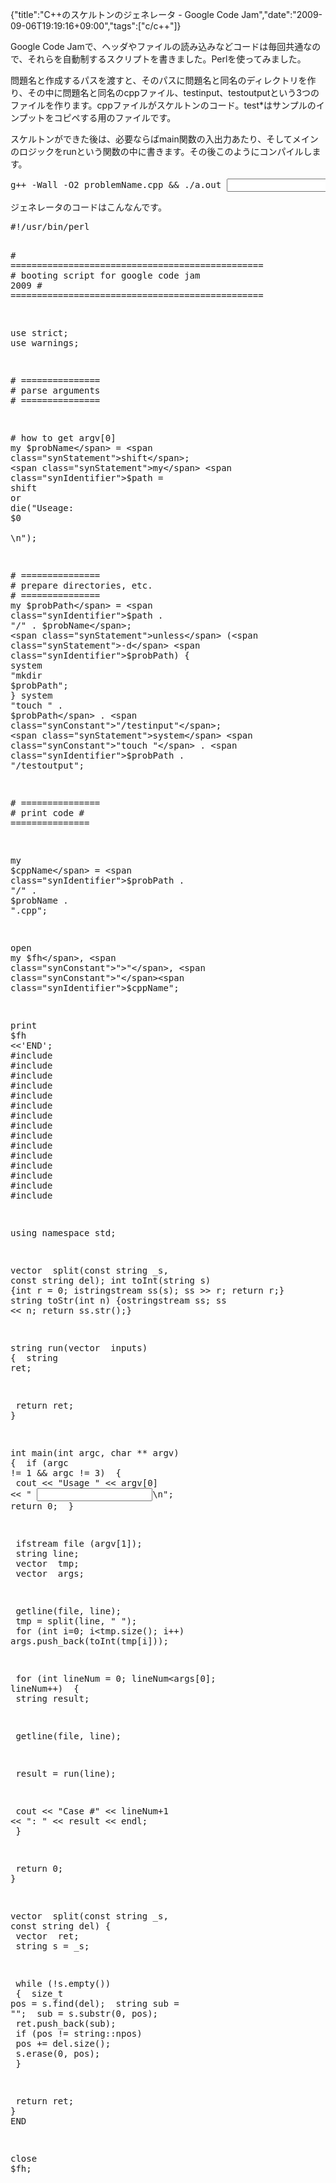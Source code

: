 {"title":"C++のスケルトンのジェネレータ - Google Code Jam","date":"2009-09-06T19:19:16+09:00","tags":["c/c++"]}

<!-- DATE: 2009-09-06T10:19:16+00:00 -->
<!-- OLDURL: http://d.hatena.ne.jp/cou929_la/20090906/ -->


<div class="section">
<p>Google Code Jamで、ヘッダやファイルの読み込みなどコードは毎回共通なので、それらを自動制するスクリプトを書きました。Perlを使ってみました。</p>
<p>問題名と作成するパスを渡すと、そのパスに問題名と同名のディレクトリを作り、その中に問題名と同名のcppファイル、testinput、testoutputという3つのファイルを作ります。cppファイルがスケルトンのコード。test*はサンプルのインプットをコピペする用のファイルです。</p>
<p>スケルトンができた後は、必要ならばmain関数の入出力あたり、そしてメインのロジックをrunという関数の中に書きます。その後このようにコンパイルします。</p>
<pre>
g++ -Wall -O2 problemName.cpp && ./a.out <input file name>
</pre>

<p>ジェネレータのコードはこんなんです。</p>
<pre class="syntax-highlight">
<span class="synPreProc">#!/usr/bin/perl</span>

<span class="synComment"># ================================================</span>
<span class="synComment"># booting script for google code jam 2009</span>
<span class="synComment"># ================================================</span>

<span class="synStatement">use strict</span>;
<span class="synStatement">use warnings</span>;

<span class="synComment"># ===============</span>
<span class="synComment"># parse arguments</span>
<span class="synComment"># ===============</span>

<span class="synComment"># how to get argv[0]</span>
<span class="synStatement">my</span> <span class="synIdentifier">$probName</span> = <span class="synStatement">shift</span>;
<span class="synStatement">my</span> <span class="synIdentifier">$path</span> = <span class="synStatement">shift</span> <span class="synStatement">or</span> <span class="synStatement">die</span>(<span class="synConstant">"Useage: </span><span class="synIdentifier">$0</span><span class="synConstant"> <problem name> <path></span><span class="synSpecial">\n</span><span class="synConstant">"</span>);

<span class="synComment"># ===============</span>
<span class="synComment"># prepare directories, etc.</span>
<span class="synComment"># ===============</span>
<span class="synStatement">my</span> <span class="synIdentifier">$probPath</span> = <span class="synIdentifier">$path</span> . <span class="synConstant">"/"</span> . <span class="synIdentifier">$probName</span>;
<span class="synStatement">unless</span> (<span class="synStatement">-d</span> <span class="synIdentifier">$probPath</span>) {
    <span class="synStatement">system</span> <span class="synConstant">"mkdir </span><span class="synIdentifier">$probPath</span><span class="synConstant">"</span>;
}
<span class="synStatement">system</span> <span class="synConstant">"touch "</span> . <span class="synIdentifier">$probPath</span> . <span class="synConstant">"/testinput"</span>;
<span class="synStatement">system</span> <span class="synConstant">"touch "</span> . <span class="synIdentifier">$probPath</span> . <span class="synConstant">"/testoutput"</span>;

<span class="synComment"># ===============</span>
<span class="synComment"># print code</span>
<span class="synComment"># ===============</span>

<span class="synStatement">my</span> <span class="synIdentifier">$cppName</span> = <span class="synIdentifier">$probPath</span> . <span class="synConstant">"/"</span> . <span class="synIdentifier">$probName</span> . <span class="synConstant">".cpp"</span>;

<span class="synStatement">open</span> <span class="synStatement">my</span> <span class="synIdentifier">$fh</span>, <span class="synConstant">">"</span>, <span class="synConstant">"</span><span class="synIdentifier">$cppName</span><span class="synConstant">"</span>;

<span class="synStatement">print</span> <span class="synIdentifier">$fh</span> <span class="synConstant"><<'END';</span>
<span class="synConstant">#include <sstream></span>
<span class="synConstant">#include <string></span>
<span class="synConstant">#include <vector></span>
<span class="synConstant">#include <map></span>
<span class="synConstant">#include <algorithm></span>
<span class="synConstant">#include <iostream></span>
<span class="synConstant">#include <cstdio></span>
<span class="synConstant">#include <cstdlib></span>
<span class="synConstant">#include <cmath></span>
<span class="synConstant">#include <utility></span>
<span class="synConstant">#include <set></span>
<span class="synConstant">#include <cctype></span>
<span class="synConstant">#include <queue></span>
<span class="synConstant">#include <stack></span>
<span class="synConstant">#include <fstream></span>

<span class="synConstant">using namespace std;</span>

<span class="synConstant">vector <string> split(const string _s, const string del);</span>
<span class="synConstant">int toInt(string s) {int r = 0; istringstream ss(s); ss >> r; return r;}</span>
<span class="synConstant">string toStr(int n) {ostringstream ss; ss << n; return ss.str();}</span>

<span class="synConstant">string run(vector <string> inputs)</span>
<span class="synConstant">{</span>
<span class="synConstant">  string ret;</span>



<span class="synConstant">  return ret;</span>
<span class="synConstant">}</span>

<span class="synConstant">int main(int argc, char ** argv)</span>
<span class="synConstant">{</span>
<span class="synConstant">  if (argc != 1 && argc != 3)</span>
<span class="synConstant">  {</span>
<span class="synConstant">    cout << "Usage " << argv[0] << " <input file name>\n";</span>
<span class="synConstant">    return 0;</span>
<span class="synConstant">  }</span>

<span class="synConstant">  ifstream file (argv[1]);</span>
<span class="synConstant">  string line;</span>
<span class="synConstant">  vector <string> tmp;</span>
<span class="synConstant">  vector <int> args;</span>

<span class="synConstant">  getline(file, line);</span>
<span class="synConstant">  tmp = split(line, " ");</span>
<span class="synConstant">  for (int i=0; i<tmp.size(); i++) args.push_back(toInt(tmp[i]));</span>

<span class="synConstant">  for (int lineNum = 0; lineNum<args[0]; lineNum++)</span>
<span class="synConstant">    {</span>
<span class="synConstant">      string result;</span>

<span class="synConstant">      getline(file, line);</span>

<span class="synConstant">      result = run(line);</span>

<span class="synConstant">      cout << "Case #" << lineNum+1 << ": " << result << endl;</span>
<span class="synConstant">    }</span>

<span class="synConstant">  return 0;</span>
<span class="synConstant">}</span>

<span class="synConstant">vector <string> split(const string _s, const string del)</span>
<span class="synConstant">{</span>
<span class="synConstant">  vector <string> ret;</span>
<span class="synConstant">  string s = _s;</span>

<span class="synConstant">  while (!s.empty())</span>
<span class="synConstant">    {</span>
<span class="synConstant">      size_t pos = s.find(del);</span>
<span class="synConstant">      string sub = "";</span>
<span class="synConstant">      sub = s.substr(0, pos);</span>
<span class="synConstant">      ret.push_back(sub);</span>
<span class="synConstant">      if (pos != string::npos)</span>
<span class="synConstant">	pos += del.size();</span>
<span class="synConstant">      s.erase(0, pos);</span>
<span class="synConstant">    }</span>

<span class="synConstant">  return ret;</span>
<span class="synConstant">}</span>
<span class="synConstant">END</span>

<span class="synStatement">close</span> <span class="synIdentifier">$fh</span>;
</pre>

</div>






